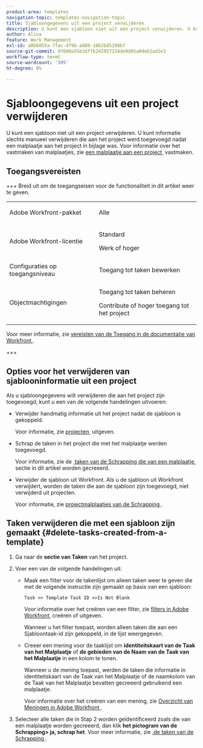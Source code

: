 ```yaml
---
product-area: templates
navigation-topic: templates-navigation-topic
title: Sjabloongegevens uit een project verwijderen
description: U kunt een sjabloon niet uit een project verwijderen. U kunt informatie slechts manueel verwijderen die aan het project werd toegevoegd nadat een malplaatje aan het project in bijlage was. Voor informatie over het vastmaken van malplaatjes, zie een malplaatje aan een project vastmaken.
author: Alina
feature: Work Management
exl-id: a8b6055a-7fac-4f9b-a880-10b2b85299b7
source-git-commit: d7600a55b3dffb242957234de9d85a0deb1ad2e3
workflow-type: tm+mt
source-wordcount: '395'
ht-degree: 0%

---
```


# Sjabloongegevens uit een project verwijderen

U kunt een sjabloon niet uit een project verwijderen. U kunt informatie slechts manueel verwijderen die aan het project werd toegevoegd nadat een malplaatje aan het project in bijlage was. Voor informatie over het vastmaken van malplaatjes, zie [&#x200B; een malplaatje aan een project &#x200B;](../../../manage-work/projects/create-and-manage-templates/attach-template-to-project.md) vastmaken.

## Toegangsvereisten

+++ Breid uit om de toegangseisen voor de functionaliteit in dit artikel weer te geven. 

<table style="table-layout:auto"> 
 <col> 
 <col> 
 <tbody> 
  <tr> 
   <td role="rowheader">Adobe Workfront-pakket</td> 
   <td> <p>Alle</p> </td> 
  </tr> 
  <tr> 
   <td role="rowheader">Adobe Workfront-licentie</td> 
   <td> <p>Standard</p>
   <p>Werk of hoger</p> </td> 
  </tr> 
  <tr> 
   <td role="rowheader">Configuraties op toegangsniveau</td> 
   <td> <p>Toegang tot taken bewerken</p>  </td> 
  </tr> 
  <tr> 
   <td role="rowheader">Objectmachtigingen</td> 
   <td> <p>Toegang tot taken beheren </p> <p>Contribute of hoger toegang tot het project</p>  </td> 
  </tr> 
 </tbody> 
</table>

Voor meer informatie, zie [&#x200B; vereisten van de Toegang in de documentatie van Workfront &#x200B;](/help/quicksilver/administration-and-setup/add-users/access-levels-and-object-permissions/access-level-requirements-in-documentation.md).

+++

<!--Old:

<table style="table-layout:auto"> 
 <col> 
 <col> 
 <tbody> 
  <tr> 
   <td role="rowheader">Adobe Workfront plan</td> 
   <td> <p>Any</p> </td> 
  </tr> 
  <tr> 
   <td role="rowheader">Adobe Workfront license*</td> 
   <td> <p>New: Standard</p>
   <p>Current: Work or higher</p> </td> 
  </tr> 
  <tr> 
   <td role="rowheader">Access level configurations</td> 
   <td> <p>Edit access to Tasks</p>  </td> 
  </tr> 
  <tr> 
   <td role="rowheader">Object permissions</td> 
   <td> <p>Manage access to tasks </p> <p>Contribute or higher access to the project </p>  </td> 
  </tr> 
 </tbody> 
</table>-->

## Opties voor het verwijderen van sjablooninformatie uit een project

Als u sjabloongegevens wilt verwijderen die aan het project zijn toegevoegd, kunt u een van de volgende handelingen uitvoeren:

* Verwijder handmatig informatie uit het project nadat de sjabloon is gekoppeld.

  Voor informatie, zie [&#x200B; projecten &#x200B;](../../../manage-work/projects/manage-projects/edit-projects.md) uitgeven.

* Schrap de taken in het project die met het malplaatje werden toegevoegd.

  Voor informatie, zie de [&#x200B; taken van de Schrapping die van een malplaatje &#x200B;](#delete-tasks-created-from-a-template) sectie in dit artikel worden gecreeerd.

* Verwijder de sjabloon uit Workfront. Als u de sjabloon uit Workfront verwijdert, worden de taken die aan de sjabloon zijn toegevoegd, niet verwijderd uit projecten.

  Voor informatie, zie [&#x200B; projectmalplaatjes van de Schrapping &#x200B;](../../../manage-work/projects/create-and-manage-templates/delete-templates.md).

## Taken verwijderen die met een sjabloon zijn gemaakt {#delete-tasks-created-from-a-template}

1. Ga naar de **sectie van Taken** van het project.
1. Voer een van de volgende handelingen uit:

   * Maak een filter voor de takenlijst om alleen taken weer te geven die met de volgende instructie zijn gemaakt op basis van een sjabloon:

     ```
     Task >> Template Task ID >>Is Not Blank
     ```

     Voor informatie over het creëren van een filter, zie [&#x200B; filters in Adobe Workfront &#x200B;](../../../reports-and-dashboards/reports/reporting-elements/create-filters.md) creëren of uitgeven.

     Wanneer u het filter toepast, worden alleen taken die aan een Sjabloontaak-id zijn gekoppeld, in de lijst weergegeven.

   * Creeer een mening voor de taaklijst om **identiteitskaart van de Taak van het Malplaatje** of **de gebieden van de Naam van de Taak van het Malplaatje** in een kolom te tonen.

     Wanneer u de mening toepast, werden de taken die informatie in identiteitskaart van de Taak van het Malplaatje of de naamkolom van de Taak van het Malplaatje bevatten gecreeerd gebruikend een malplaatje.

     Voor informatie over het creëren van een mening, zie [&#x200B; Overzicht van Meningen in Adobe Workfront &#x200B;](../../../reports-and-dashboards/reports/reporting-elements/views-overview.md).

1. Selecteer alle taken die in Stap 2 worden geïdentificeerd zoals die van een malplaatje worden gecreeerd, dan klik **het pictogram van de Schrapping**&#x200B;**> ja, schrap het**. Voor meer informatie, zie [&#x200B; de taken van de Schrapping &#x200B;](../../../manage-work/tasks/manage-tasks/delete-tasks.md).
